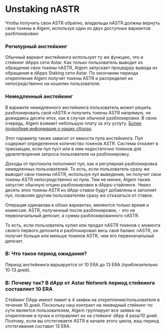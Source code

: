 # Unstaking nASTR

Чтобы получить свои ASTR обратно, владельцы nASTR должны вернуть свои токены в Algem, используя один из двух доступных вариантов разблокировки:

### Регилурный анстейкинг

Обычный вариант анстейкинга использует ту же функцию, что и стейкинг dApps сети Astar. Как только пользователь выводит из обращения свои токены nASTR, Algem запускает процедуру вывода из обращения в dApps Staking сети Astar. По окончании периода открепления Algem получит токены ASTR и распределит их непосредственно на кошелек пользователя.

### Немедленный анстейкинг

В варианте немедленного анстейкинга пользователь может решить разблокировать свой nASTR и получить токены ASTR напрямую, не дожидаясь десяти эпох, как в случае обычной разблокировки. В свою очередь, Algem взимает небольшую плату за эту услугу. [Более подробная информация о наших сборах](../dorozhnaya-karta.md).

Этот параметр также зависит от емкости пула анстейкинга. Пул содержит определенное количество токенов ASTR. Система откажет в транзакции, если пул пуст или в нем недостаточно токенов для удовлетворения запроса пользователя на разблокировку.

Доходы от протокола пополняют пул, как и регулярная разблокировка немедленных пользователей. То есть, если пользователь сразу же выводит свои токены nASTR, используя пул выведения, он получит свои токены ASTR непосредственно из пула. Тем не менее, Algem также запустит обычную опцию разблокировки в dApps-стайлинге. Через десять эпох токены ASTR из dApp-ставок будут добавлены и заполнят пул, позволяя другим пользователям сразу же отказаться от ставок.

Операция одинакова в обоих вариантах, меняются только время и комиссия. ASTR, полученный после разблокировки, - это не первоначальный депозит, а сумма разблокированного nASTR.

То есть, если пользователь купил или продал nASTR токенов с момента своего первого депозита и разблокировал весь свой баланс nASTR, он получит больше или меньше токенов ASTR, чем его первоначальный депозит.

### В: Что такое период ожидания?

Период анстейкинга варьируется от 10 ERA до 13 ERA (приблизительно 10-13 дней).

### В: Почему так? В dApp от Astar Network период стейкинга составляет 10 ERA

Стейкинг DApp имеют лимит в 4 заявки на открепление/пользователя в течение 10 дней. Поскольку наш контракт на ликвидный стейкинг по сути является пользователем, Algem группирует все заявки на открепление в пучки и отправляет их на стейкинг dApp 4 раза/10 дней. Поэтому, если вы отстегиваете ASTR в начале этого цикла, ваш период отстегивания составит 13 ERA.
